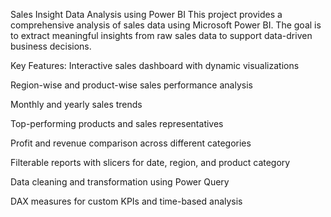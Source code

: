 Sales Insight Data Analysis using Power BI
This project provides a comprehensive analysis of sales data using Microsoft Power BI. The goal is to extract meaningful insights from raw sales data to support data-driven business decisions.

Key Features:
Interactive sales dashboard with dynamic visualizations

Region-wise and product-wise sales performance analysis

Monthly and yearly sales trends

Top-performing products and sales representatives

Profit and revenue comparison across different categories

Filterable reports with slicers for date, region, and product category

Data cleaning and transformation using Power Query

DAX measures for custom KPIs and time-based analysis
